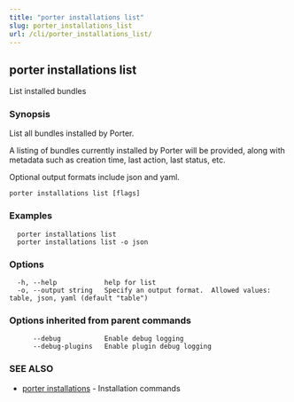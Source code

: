 ```yaml
---
title: "porter installations list"
slug: porter_installations_list
url: /cli/porter_installations_list/
---
```

## porter installations list

List installed bundles

### Synopsis

List all bundles installed by Porter.

A listing of bundles currently installed by Porter will be provided, along with metadata such as creation time, last action, last status, etc.

Optional output formats include json and yaml.

```
porter installations list [flags]
```

### Examples

```
  porter installations list
  porter installations list -o json
```

### Options

```
  -h, --help            help for list
  -o, --output string   Specify an output format.  Allowed values: table, json, yaml (default "table")
```

### Options inherited from parent commands

```
      --debug           Enable debug logging
      --debug-plugins   Enable plugin debug logging
```

### SEE ALSO

* [porter installations](/cli/porter_installations/)	 - Installation commands

